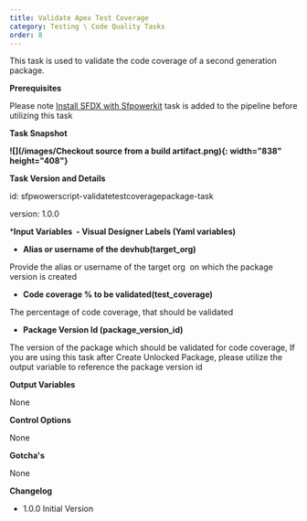 ```yaml
---
title: Validate Apex Test Coverage
category: Testing \ Code Quality Tasks
order: 8
---
```


This task is used to validate the code coverage of a second generation package. 

**Prerequisites**

Please note [Install SFDX with Sfpowerkit](/Tasks/Common-Utility-Tasks/Install%20SFDX%20CLI/) task is added to the pipeline before utilizing this task



**Task Snapshot**

**![](/images/Checkout source from a build artifact.png){: width="838" height="408"}**


**Task Version and Details**

id: sfpwowerscript-validatetestcoveragepackage-task

version: 1.0.0


***Input Variables&nbsp; - Visual Designer Labels (Yaml variables)**

* **Alias or username of the devhub(target\_org)**

Provide the alias or username of the target org&nbsp; on which the package version is created

* **Code coverage % to be validated(test_coverage)**

The percentage of code coverage, that should be validated

* **Package Version Id (package_version_id)**

The version of the package which should be validated for code coverage, If you are using this task after  Create Unlocked Package, please utilize the output variable to reference the package version id


**Output Variables**

None

**Control Options**

None

**Gotcha's**

None

**Changelog**

* 1.0.0 Initial Version